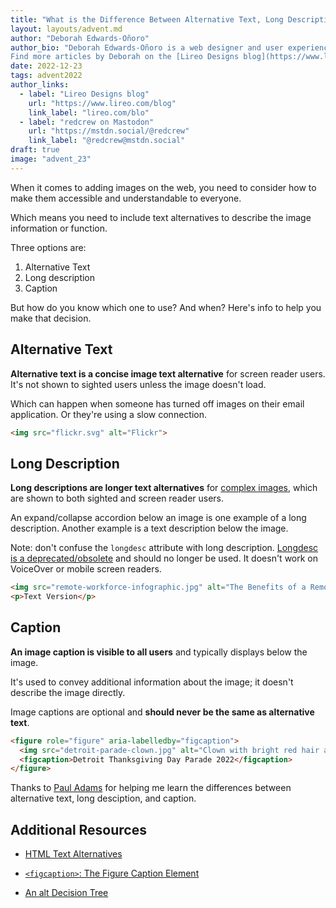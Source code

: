 ```yaml
---
title: "What is the Difference Between Alternative Text, Long Description, and Caption?"
layout: layouts/advent.md
author: "Deborah Edwards-Oñoro"
author_bio: "Deborah Edwards-Oñoro is a web designer and user experience professional who works to make it easier for people to use the web. Over the years she's been a meetup organizer and leader for Refresh Detroit, Metro Detroit WordPress, Michigan User Experience Professionals, and Detroit User Experience. In her free time, you'll find her birding, taking photos, gardening, and reading. 
Find more articles by Deborah on the [Lireo Designs blog](https://www.lireo.com/blog) and follow [@redcrew](https://mstdn.social/@redcrew) on Mastodon"
date: 2022-12-23
tags: advent2022
author_links:
  - label: "Lireo Designs blog"
    url: "https://www.lireo.com/blog"
    link_label: "lireo.com/blo"
  - label: "redcrew on Mastodon"
    url: "https://mstdn.social/@redcrew"
    link_label: "@redcrew@mstdn.social"
draft: true
image: "advent_23"
---
```

When it comes to adding images on the web, you need to consider how to make them accessible and understandable to everyone.

Which means you need to include text alternatives to describe the image information or function.

Three options are:
1. Alternative Text
2. Long description
3. Caption

But how do you know which one to use? And when? Here's info to help you make that decision.

## Alternative Text

**Alternative text is a concise image text alternative** for screen reader users. It's not shown to sighted users unless the image doesn't load. 

Which can happen when someone has turned off images on their email application. Or they're using a slow connection.

<div data-demo="Example code">

```html
<img src="flickr.svg" alt="Flickr">
```

</div>

## Long Description

**Long descriptions are longer text alternatives** for [complex images](https://www.w3.org/WAI/tutorials/images/complex/), which are shown to both sighted and screen reader users.

An expand/collapse accordion below an image is one example of a long description. Another example is a text description below the image. 

Note: don't confuse the `longdesc` attribute with long description. [Longdesc is a deprecated/obsolete](https://caniuse.com/?search=longdesc) and should no longer be used. It doesn't work on VoiceOver or mobile screen readers.

<div data-demo="Example code">

```html
<img src="remote-workforce-infographic.jpg" alt="The Benefits of a Remote Workforce infographic with text description below">
<p>Text Version</p>
```

</div>

## Caption

**An image caption is visible to all users** and typically displays below the image. 

It's used to convey additional information about the image; it doesn't describe the image directly.

Image captions are optional and **should never be the same as alternative text**.

<div data-demo="Example code">

```html
<figure role="figure" aria-labelledby="figcaption">
  <img src="detroit-parade-clown.jpg" alt="Clown with bright red hair and multicolored costume hands out purple bead necklace to young child">
  <figcaption>Detroit Thanksgiving Day Parade 2022</figcaption>
</figure>
```

</div>

Thanks to [Paul Adams](https://twitter.com/pauljadam/status/1285979673722322947) for helping me learn the differences between alternative text, long desciption, and caption. 

## Additional Resources

- [HTML Text Alternatives](https://developer.mozilla.org/en-US/docs/Learn/Accessibility/HTML#text_alternatives)

- [`<figcaption>`: The Figure Caption Element](https://developer.mozilla.org/en-US/docs/Web/HTML/Element/figcaption)

- [An alt Decision Tree](https://www.w3.org/WAI/tutorials/images/decision-tree/)



